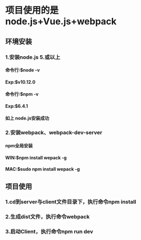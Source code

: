 
# **项目使用的是node.js+Vue.js+webpack**
## **环境安装**
###  1.安装node.js 5.或以上
#### 命令行:$node -v 
#### Exp:$v10.12.0
#### 命令行:$npm -v
#### Exp:$6.4.1
#### 如上 node.js安装成功

###  2.安装webpack、webpack-dev-server
#### npm全局安装
#### WIN:$npm install wepack -g
#### MAC:$sudo npm install wepack -g

## **项目使用**
###  1.cd到server与client文件目录下，执行命令npm install
###  2.生成dist文件，执行命令webpack
###  3.启动Client，执行命令npm run dev
